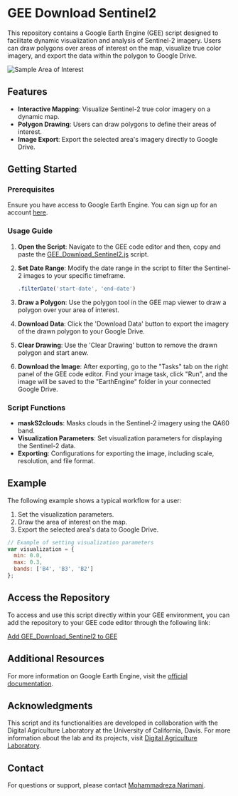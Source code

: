 
# GEE Download Sentinel2

This repository contains a Google Earth Engine (GEE) script designed to facilitate dynamic visualization and analysis of Sentinel-2 imagery. Users can draw polygons over areas of interest on the map, visualize true color imagery, and export the data within the polygon to Google Drive.

![Sample Area of Interest](Sample_AOI.png)

## Features

- **Interactive Mapping**: Visualize Sentinel-2 true color imagery on a dynamic map.
- **Polygon Drawing**: Users can draw polygons to define their areas of interest.
- **Image Export**: Export the selected area's imagery directly to Google Drive.

## Getting Started

### Prerequisites

Ensure you have access to Google Earth Engine. You can sign up for an account [here](https://signup.earthengine.google.com/).

### Usage Guide

1. **Open the Script**: Navigate to the GEE code editor and then, copy and paste the [GEE_Download_Sentinel2.js](./GEE_Download_Sentinel2.js) script.
2. **Set Date Range**: Modify the date range in the script to filter the Sentinel-2 images to your specific timeframe.
   
   ```javascript
   .filterDate('start-date', 'end-date')
   ```
   
4. **Draw a Polygon**: Use the polygon tool in the GEE map viewer to draw a polygon over your area of interest.
5. **Download Data**: Click the 'Download Data' button to export the imagery of the drawn polygon to your Google Drive.
6. **Clear Drawing**: Use the 'Clear Drawing' button to remove the drawn polygon and start anew.
7. **Download the Image**: After exporting, go to the "Tasks" tab on the right panel of the GEE code editor. Find your image task, click "Run", and the image will be saved to the "EarthEngine" folder in your connected Google Drive.

### Script Functions

- **maskS2clouds**: Masks clouds in the Sentinel-2 imagery using the QA60 band.
- **Visualization Parameters**: Set visualization parameters for displaying the Sentinel-2 data.
- **Exporting**: Configurations for exporting the image, including scale, resolution, and file format.

## Example

The following example shows a typical workflow for a user:

1. Set the visualization parameters.
2. Draw the area of interest on the map.
3. Export the selected area's data to Google Drive.

```javascript
// Example of setting visualization parameters
var visualization = {
  min: 0.0,
  max: 0.3,
  bands: ['B4', 'B3', 'B2']
};
```

## Access the Repository

To access and use this script directly within your GEE environment, you can add the repository to your GEE code editor through the following link:

[Add GEE_Download_Sentinel2 to GEE](https://code.earthengine.google.com/?accept_repo=users/mnarimani/GEE_Download_Sentinel2)

## Additional Resources

For more information on Google Earth Engine, visit the [official documentation](https://developers.google.com/earth-engine).

## Acknowledgments

This script and its functionalities are developed in collaboration with the Digital Agriculture Laboratory at the University of California, Davis. For more information about the lab and its projects, visit [Digital Agriculture Laboratory](https://digitalag.ucdavis.edu/).

## Contact

For questions or support, please contact [Mohammadreza Narimani](mailto:mnarimani@ucdavis.edu).
